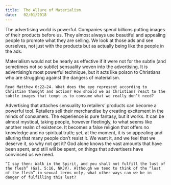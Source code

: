 ```yaml
---
title:  The Allure of Materialism
date:   02/01/2018
---
```


The advertising world is powerful. Companies spend billions putting images of their products before us. They almost always use beautiful and appealing people to promote what they are selling. We look at those ads and see ourselves, not just with the products but as actually being like the people in the ads.

Materialism would not be nearly as effective if it were not for the subtle (and sometimes not so subtle) sensuality woven into the advertising. It is advertising’s most powerful technique, but it acts like poison to Christians who are struggling against the dangers of materialism. 

`Read Matthew 6:22–24. What does the eye represent according to Christian thought and action? How should we as Christians react to the subtle images that tempt us to consume what we really don’t need?`

Advertising that attaches sensuality to retailers’ products can become a powerful tool. Retailers sell their merchandise by creating excitement in the minds of consumers. The experience is pure fantasy, but it works. It can be almost mystical, taking people, however fleetingly, to what seems like another realm of existence. It becomes a false religion that offers no knowledge and no spiritual truth; yet, at the moment, it is so appealing and alluring that many people don’t resist it. We want it, and we feel that we deserve it, so why not get it? God alone knows the vast amounts that have been spent, and still will be spent, on things that advertisers have convinced us we need.

`“I say then: Walk in the Spirit, and you shall not fulfill the lust of the flesh” (Gal. 5:16, NKJV). Although we tend to think of the “lust of the flesh” in sexual terms only, what other ways can we be in danger of fulfilling this lust?`